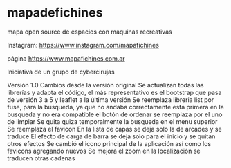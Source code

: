# mapadefichines
 mapa open source de espacios con maquinas recreativas
 
 Instagram:
 https://www.instagram.com/mapafichines
 
 página
 https://www.mapafichines.com.ar
 
 Iniciativa de un grupo de cybercirujas
 
 Versión 1.0
 Cambios desde la versión original
 Se actualizan todas las librerías y adapta el código, el más representativo es el bootstrap que pasa de versión 3 a 5 y leaflet a la última versión
 Se reemplaza libreria list por fuse, para la busqueda, ya que no andaba correctamente esta primera en la busqueda y no era compatible
 el botón de ordenar se reemplaza por el uno de limpiar
 Se quita quiza temporalmente la busqueda en el menu superior
 Se reemplaza el favicon
 En la lista de capas se deja solo la de arcades y se traduce
 El efecto de carga de barra se deja solo para el inicio y se quitan otros efectos
 Se cambió el icono principal de la aplicación así como los favicons agregando nuevos
 Se mejora el zoom en la localización
 se traducen otras cadenas
